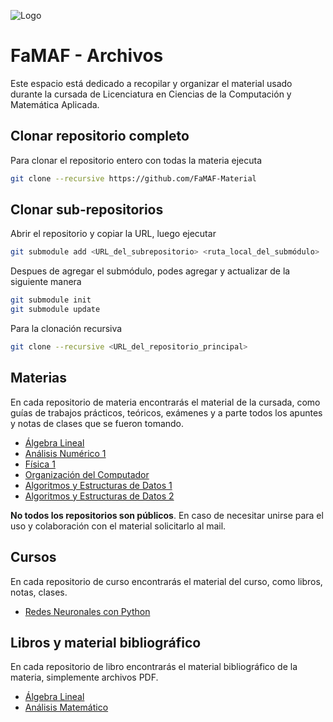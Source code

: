 ![Logo](https://www.famaf.unc.edu.ar/documents/3253/Logo-FAMAF_UNC-color-2.jpg)
# FaMAF - Archivos
Este espacio está dedicado a recopilar y organizar el material usado durante la cursada de Licenciatura en Ciencias de la Computación y Matemática Aplicada.


## Clonar repositorio completo

Para clonar el repositorio entero con todas la materia ejecuta

```bash
git clone --recursive https://github.com/FaMAF-Material
```
## Clonar sub-repositorios
Abrir el repositorio y copiar la URL, luego ejecutar

```bash
git submodule add <URL_del_subrepositorio> <ruta_local_del_submódulo>
```
Despues de agregar el submódulo, podes agregar y actualizar de la siguiente manera

```bash
git submodule init
git submodule update
```

Para la clonación recursiva
```bash
git clone --recursive <URL_del_repositorio_principal>
```
## Materias

En cada repositorio de materia encontrarás el material de la cursada, como guías de trabajos prácticos, teóricos, exámenes y a parte todos los apuntes y notas de clases que se fueron tomando.

- [Álgebra Lineal](https://github.com/FaMAF-Material/Algebra-Lineal-Algebra-2)
- [Análisis Numérico 1](https://github.com/FaMAF-Material/Analisis-Numerico-1)
- [Física 1](https://github.com/FaMAF-Material/Fisica-1)
- [Organización del Computador](https://github.com/FaMAF-Material/Organizacion-del-Computador)
- [Algoritmos y Estructuras de Datos 1](https://github.com/FaMAF-Material/Algoritmos-y-Estructuras-de-Datos-1)
- [Algoritmos y Estructuras de Datos 2](https://github.com/FaMAF-Material/Algoritmos-y-Estructuras-de-Datos-2)

**No todos los repositorios son públicos**. En caso de necesitar unirse para el uso y colaboración con el material solicitarlo al mail.

## Cursos
En cada repositorio de curso encontrarás el material del curso, como libros, notas, clases.

- [Redes Neuronales con Python](https://github.com/FaMAF-Material/Redes-Neuronales-con-Python)

## Libros y material bibliográfico
En cada repositorio de libro encontrarás el material bibliográfico de la materia, simplemente archivos PDF.

- [Álgebra Lineal](https://github.com/FaMAF-Material/Libros-Algebra)
- [Análisis Matemático](https://github.com/FaMAF-Material/Libros-Analisis-Matematico)
